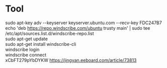 # Tool</br>
sudo apt-key adv --keyserver keyserver.ubuntu.com --recv-key FDC247B7</br>
echo 'deb https://repo.windscribe.com/ubuntu trusty main' | sudo tee /etc/apt/sources.list.d/windscribe-repo.list</br>
sudo apt-get update</br>
sudo apt-get install windscribe-cli</br>
windscribe login</br>
windscribe connect</br>
xCbFT279pYbDYKW
https://jingyan.eeboard.com/article/73813
